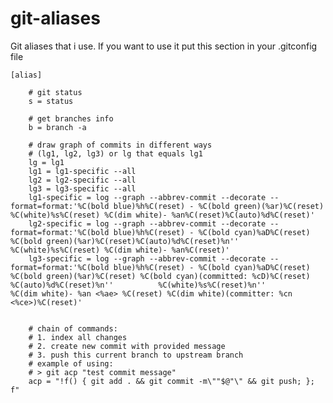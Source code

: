 # git-aliases
Git aliases that i use. If you want to use it put this section in your .gitconfig file

    [alias]
        
        # git status
        s = status
        
        # get branches info
        b = branch -a
        
        # draw graph of commits in different ways
        # (lg1, lg2, lg3) or lg that equals lg1
        lg = lg1
        lg1 = lg1-specific --all
        lg2 = lg2-specific --all
        lg3 = lg3-specific --all
        lg1-specific = log --graph --abbrev-commit --decorate --format=format:'%C(bold blue)%h%C(reset) - %C(bold green)(%ar)%C(reset) %C(white)%s%C(reset) %C(dim white)- %an%C(reset)%C(auto)%d%C(reset)'
        lg2-specific = log --graph --abbrev-commit --decorate --format=format:'%C(bold blue)%h%C(reset) - %C(bold cyan)%aD%C(reset) %C(bold green)(%ar)%C(reset)%C(auto)%d%C(reset)%n''          %C(white)%s%C(reset) %C(dim white)- %an%C(reset)'
        lg3-specific = log --graph --abbrev-commit --decorate --format=format:'%C(bold blue)%h%C(reset) - %C(bold cyan)%aD%C(reset) %C(bold green)(%ar)%C(reset) %C(bold cyan)(committed: %cD)%C(reset) %C(auto)%d%C(reset)%n''          %C(white)%s%C(reset)%n''          %C(dim white)- %an <%ae> %C(reset) %C(dim white)(committer: %cn <%ce>)%C(reset)'

    
        # chain of commands:
        # 1. index all changes
        # 2. create new commit with provided message
        # 3. push this current branch to upstream branch
        # example of using:
        # > git acp "test commit message"
        acp = "!f() { git add . && git commit -m\""$@"\" && git push; }; f"
